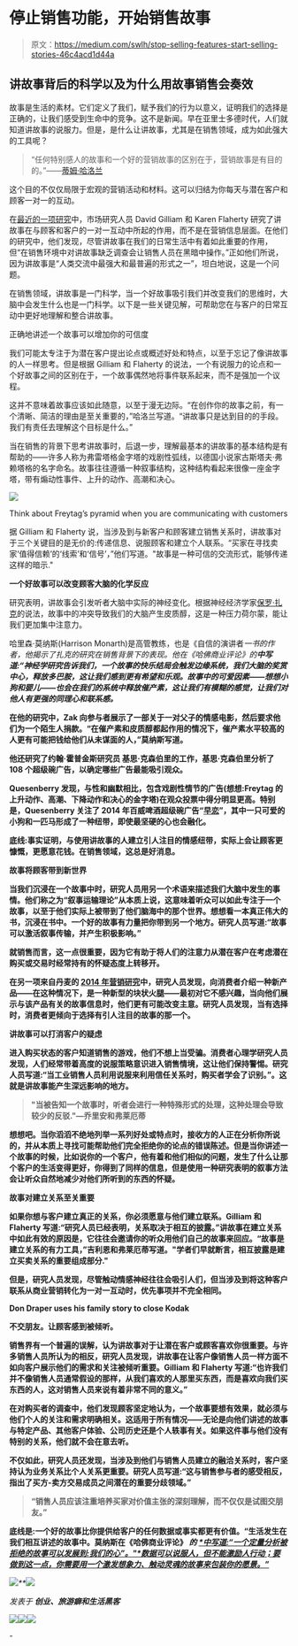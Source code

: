 # 停止销售功能，开始销售故事

> 原文：<https://medium.com/swlh/stop-selling-features-start-selling-stories-46c4acd1d44a>

## 讲故事背后的科学以及为什么用故事销售会奏效

故事是生活的素材。它们定义了我们，赋予我们的行为以意义，证明我们的选择是正确的，让我们感受到生命中的竞争。这不是新闻。早在亚里士多德时代，人们就知道讲故事的说服力。但是，是什么让讲故事，尤其是在销售领域，成为如此强大的工具呢？

> “任何特别感人的故事和一个好的营销故事的区别在于，营销故事是有目的的。”——[蒂姆·哈洛兰](http://timhalloran.com/bio.html)

这个目的不仅仅局限于宏观的营销活动和材料。这可以归结为你每天与潜在客户和顾客一对一的互动。

在[最近的一项研究](http://dx.doi.org/10.1016/j.indmarman.2015.01.013)中，市场研究人员 David Gilliam 和 Karen Flaherty 研究了讲故事在与顾客和客户的一对一互动中所起的作用，而不是在营销信息层面。在他们的研究中，他们发现，尽管讲故事在我们的日常生活中有着如此重要的作用，但“在销售环境中对讲故事缺乏调查会让销售人员在黑暗中操作。”正如他们所说，因为讲故事是“人类交流中最强大和最普遍的形式之一”，坦白地说，这是一个问题。

在销售领域，讲故事是一门科学，当一个好故事吸引我们并改变我们的思维时，大脑中会发生什么也是一门科学。以下是一些关键见解，可帮助您在与客户的日常互动中更好地理解和整合讲故事。

正确地讲述一个故事可以增加你的可信度

我们可能太专注于为潜在客户提出论点或概述好处和特点，以至于忘记了像讲故事的人一样思考。但是根据 Gilliam 和 Flaherty 的说法，一个有说服力的论点和一个好故事之间的区别在于，一个故事偶然地将事件联系起来，而不是强加一个议程。

这并不意味着故事应该如此随意，以至于漫无边际。“在创作你的故事之前，有一个清晰、简洁的理由是至关重要的，”哈洛兰写道。“讲故事只是达到目的的手段。我们有责任去理解这个目标是什么。”

当在销售的背景下思考讲故事时，后退一步，理解最基本的讲故事的基本结构是有帮助的——许多人称为弗雷塔格金字塔的戏剧性弧线，以德国小说家古斯塔夫·弗赖塔格的名字命名。故事往往遵循一种叙事结构，这种结构看起来很像一座金字塔，带有煽动性事件、上升的动作、高潮和决心。

![](img/b34780b25f35fbd09c74b3549e170153.png)

Think about Freytag’s pyramid when you are communicating with customers

据 Gilliam 和 Flaherty 说，当涉及到与新客户和顾客建立销售关系时，讲故事对于三个关键目的是无价的:传递信息、说服顾客和建立个人联系。“买家在寻找卖家‘值得信赖’的‘线索’和‘信号’，”他们写道。"故事是一种可信的交流形式，能够传递这样的暗示."

**一个好故事可以改变顾客大脑的化学反应**

研究表明，讲故事会引发听者大脑中实际的神经变化。根据神经经济学家[保罗·扎克](http://bigthink.com/users/paulzak)的说法，故事中的冲突导致我们的大脑产生皮质醇，这是一种压力荷尔蒙，能让我们更加集中注意力。

哈里森·莫纳斯(Harrison Monarth)是高管教练，也是《自信的演讲者*一书的作者，他揭示了扎克的研究在销售背景下的表现。他在《哈佛商业评论》的[](https://hbr.org/2014/03/the-irresistible-power-of-storytelling-as-a-strategic-business-tool)**中写道:“神经学研究告诉我们，一个故事的快乐结局会触发边缘系统，我们大脑的奖赏中心，释放多巴胺，这让我们感到更有希望和乐观。故事中的可爱因素——想想小狗和婴儿——也会在我们的系统中释放催产素，这让我们有模糊的感觉，让我们对他人有更强的同理心和联系感。***

**在他的研究中，Zak 向参与者展示了一部关于一对父子的情感电影，然后要求他们为一个陌生人捐款。“在催产素和皮质醇都起作用的情况下，催产素水平较高的人更有可能把钱给他们从未谋面的人，”莫纳斯写道。**

**他还研究了约翰·霍普金斯研究员 基思·克森伯里的工作，基思·克森伯里分析了 108 个超级碗广告，以确定哪些广告最能吸引观众。**

**Quesenberry 发现，与性和幽默相比，包含戏剧性情节的广告(想想:Freytag 的上升动作、高潮、下降动作和决心的金字塔)在观众投票中得分明显更高。特别是，Quesenberry 关注了 2014 年百威啤酒超级碗广告“[早恋](https://www.youtube.com/watch?v=uQB7QRyF4p4)”，其中一只可爱的小狗和一匹马形成了一种纽带，即使最坚硬的心也会融化。**

**底线:事实证明，与使用讲故事的人建立引人注目的情感纽带，实际上会让顾客更慷慨，更愿意花钱。在销售领域，这总是好消息。**

****故事将顾客带到新世界****

**当我们沉浸在一个故事中时，研究人员用另一个术语来描述我们大脑中发生的事情。他们称之为“叙事运输理论”从本质上说，这意味着听众可以如此专注于一个故事，以至于他们实际上被带到了他们脑海中的那个世界。想想看一本真正伟大的书，沉浸在书中。一个好的故事有力量把你带到另一个地方。研究人员写道:“故事可以激活叙事传输，并产生积极影响。”**

**就销售而言，这一点很重要，因为它有助于将人们的注意力从潜在客户在考虑潜在购买或交易时经常持有的怀疑态度上转移开。**

**在另一项来自丹麦的 [2014 年营销研究](http://www.sciencedirect.com/science/article/pii/S0950329314002535)中，研究人员发现，向消费者介绍一种新产品——在这种情况下，是一种新型的块状火腿——最初对它不感兴趣，当向他们展示与该产品有关的故事信息时，他们更有可能改变主意。研究人员发现，当有选择时，消费者更倾向于选择有引人注目的故事的那一个。**

****讲故事可以打消客户的疑虑****

**进入购买状态的客户知道销售的游戏，他们不想上当受骗。消费者心理学研究人员发现，人们经常带着高度的说服策略意识进入销售情境，这让他们保持警惕。研究人员写道:“当工业销售人员利用说服来利用信任关系时，购买者学会了识别。”。这就是讲故事能产生深远影响的地方。**

> **"当被告知一个故事时，听者会进行一种特殊形式的处理，这种处理会导致较少的反驳."—乔里安和弗莱厄蒂**

**想想吧。当你滔滔不绝地列举一系列好处或特点时，接收方的人正在分析你所说的，并从本质上寻找可能帮助他们完全拒绝你的论点的错误陈述。但是当你讲述一个故事的时候，比如说你的一个客户，他有着和他们相似的问题，发生了什么让那个客户的生活变得更好，你得到了同样的信息，但是使用一种研究表明的叙事方法会让听众自然地减少对他们所听到的东西的怀疑。**

****故事对建立关系至关重要****

**如果你想与客户建立真正的关系，你必须愿意与他们建立联系。Gilliam 和 Flaherty 写道:“研究人员已经表明，关系取决于相互的披露。”讲故事在建立关系中如此有效的原因是，它往往会邀请你的听众用他们自己的故事来回应。“故事是建立关系的有力工具，”吉利恩和弗莱厄蒂写道。"学者们早就断言，相互披露是建立买卖关系的重要组成部分."**

**但是，研究人员发现，尽管触动情感神经往往会吸引人们，但当涉及到将这种客户联系从商业营销转化为一对一互动时，优先事项并不完全相同。**

**Don Draper uses his family story to close Kodak**

****不交朋友。让顾客感到被倾听。****

**销售界有一个普遍的误解，认为讲故事对于让潜在客户或顾客喜欢你很重要。与许多销售人员所认为的相反，研究人员发现，讲故事在让客户像销售人员一样方面不如向客户展示他们的需求和关注被倾听重要。Gilliam 和 Flaherty 写道:“也许我们并不像销售人员通常假设的那样，从我们喜欢的人那里买东西，而是喜欢向我们买东西的人，这对销售人员来说有着非常不同的意义。”**

**在对购买者的调查中，他们发现顾客坚定地认为，一个故事要想有效果，就必须与他们个人的关注和需求明确相关。这适用于所有情况——无论是向他们讲述的故事与特定产品、其他客户体验、公司历史还是个人轶事有关。如果这件事与他们没有特别的关系，他们就不会在意去听。**

**不仅如此，研究人员还发现，当涉及到他们与销售人员建立的融洽关系时，客户坚持认为业务关系比个人关系更重要。研究人员写道:“这与销售参与者的感受相反，指出了买方-卖方交易成员之间潜在的重要分歧领域。”**

> **“销售人员应该注重培养买家对价值主张的深刻理解，而不仅仅是试图交朋友。”**

**底线是:一个好的故事比你提供给客户的任何数据或事实都更有价值。“生活发生在我们相互讲述的故事中。莫纳斯在《哈佛商业评论》 *的 [*中写道:“一个定量分析被拒绝的故事可以发展到:我们的心”。"*数据可以说服人，但不能激励人行动；要做到这一点，你需要用一个激发想象力、触动灵魂的故事来包装你的愿景。”](https://hbr.org/2014/03/the-irresistible-power-of-storytelling-as-a-strategic-business-tool)***

*[![](img/dc39577155e16bffd5af73576fafdec5.png)](https://gum.co/ORqM/freebee)**![](img/71d955550911c61d0aef4c66a71f8e15.png)*

**发表于* **创业、旅游癖和生活黑客***

*[![](img/f20f8a326d92cd024c2946c0427a85fd.png)](http://supply.us9.list-manage.com/subscribe?u=310af6eb2240d299c7032ef6c&id=d28d8861ad)**[![](img/1b4fd39dd738a88ac13336ad93f1049c.png)](https://blog.growth.supply/)**[![](img/93f21657a8ed7c0f741216a91b53c713.png)](https://twitter.com/swlh_)*

*-*